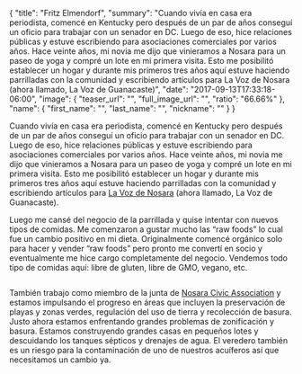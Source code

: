 {
  "title": "Fritz Elmendorf",
  "summary": "Cuando vivía en casa era periodista, comencé en Kentucky pero después de un par de años conseguí un oficio para trabajar con un senador en DC. Luego de eso, hice relaciones públicas y estuve escribiendo para asociaciones comerciales por varios años. Hace veinte años, mi novia me dijo que vinieramos a Nosara para un paseo de yoga y compré un lote en mi primera visita. Esto me posibilitó establecer un hogar y durante mis primeros tres años aquí estuve haciendo parrilladas con la comunidad y escribiendo artículos para La Voz de Nosara (ahora llamado, La Voz de Guanacaste)",
  "date": "2017-09-13T17:33:18-06:00",
  "image": {
    "teaser_url": "",
    "full_image_url": "",
    "ratio": "66.66%"
  },
  "name": {
    "first_name": "",
    "last_name": "",
    "nickname": ""
  }
}
<p>
      Cuando vivía en casa era periodista, comencé en Kentucky pero después de un par de años conseguí un oficio para trabajar con un senador en DC. Luego de eso, hice relaciones públicas y estuve escribiendo para asociaciones comerciales por varios años. Hace veinte años, mi novia me dijo que vinieramos a Nosara para un paseo de yoga y compré un lote en mi primera visita. Esto me posibilitó establecer un hogar y durante mis primeros tres años aquí estuve haciendo parrilladas con la comunidad y escribiendo artículos para <a href='http://www.vozdeguanacaste.com/es'>La Voz de Nosara</a> (ahora llamado, La Voz de Guanacaste).
    </p>
    <p>
      Luego me cansé del negocio de la parrillada y quise intentar con nuevos tipos de comidas. Me comenzaron a gustar mucho las “raw foods” lo cual fue un cambio positivo en mi dieta. Originalmente comencé orgánico solo para hacer y vender “raw foods” pero pronto me convertí en socio y eventualmente me hice cargo completamente del negocio. Vendemos todo tipo de comidas aquí: libre de gluten, libre de GMO, vegano, etc.
    </p>
    <img src='https://res.cloudinary.com/humansofnosara/image/upload/fl_progressive/v1503170565/Fritz%20Elmendorf/Fritz-Action_c12qem.jpg' sizes='100vw' srcset='https://res.cloudinary.com/humansofnosara/image/upload/fl_progressive/v1503170565/Fritz%20Elmendorf/Fritz-Action_c12qem.jpg 1000w, https://res.cloudinary.com/humansofnosara/image/upload/fl_progressive,c_scale,w_720/v1503170565/Fritz%20Elmendorf/Fritz-Action_c12qem.jpg 720w' alt='' />
    <p>
      También trabajo como miembro de la junta de <a href='http://www.nosaracivicassociation.com/'>Nosara Civic Association</a> y estamos impulsando el progreso en áreas que incluyen la preservación de playas y zonas verdes, regulación del uso de tierra y recolección de basura. Justo ahora estamos enfrentando grandes problemas de zonificación y basura. Estamos construyendo grandes casas en pequeños lotes y descuidando los tanques sépticos y drenajes de agua. El veredero también es un riesgo para la contaminación de uno de nuestros acuíferos así que necesitamos un cambio ya.
    </p>